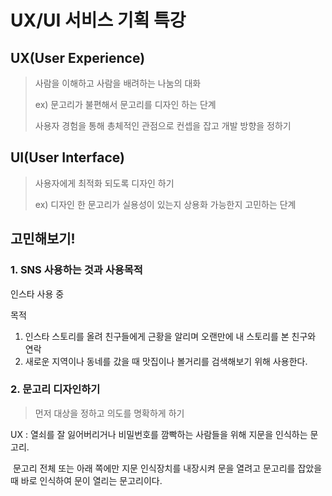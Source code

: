 #  UX/UI 서비스 기획 특강



## UX(User Experience)

> 사람을 이해하고 사람을 배려하는 나눔의 대화
>
>  ex) 문고리가 불편해서 문고리를 디자인 하는 단계
>
> 사용자 경험을 통해 총체적인 관점으로 컨셉을 잡고 개발 방향을 정하기



## UI(User Interface)

> 사용자에게 최적화 되도록 디자인 하기
>
>  ex) 디자인 한 문고리가 실용성이 있는지 상용화 가능한지 고민하는 단계



## 고민해보기!

### 1. SNS 사용하는 것과 사용목적

인스타 사용 중

목적

1.  인스타 스토리를 올려 친구들에게 근황을 알리며 오랜만에 내 스토리를 본 친구와 연락
2.  새로운 지역이나 동네를 갔을 때 맛집이나 볼거리를 검색해보기 위해 사용한다.



### 2. 문고리 디자인하기

> 먼저 대상을 정하고 의도를 명확하게 하기

UX : 열쇠를 잘 잃어버리거나 비밀번호를 깜빡하는 사람들을 위해 지문을 인식하는 문고리.

​		문고리 전체 또는 아래 쪽에만 지문 인식장치를 내장시켜 문을 열려고 문고리를 잡았을 때 바로 인식하여 문이 열리는 문고리이다.








